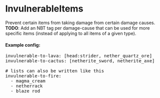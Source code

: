 # InvulnerableItems
Prevent certain items from taking damage from certain damage causes.\
**TODO**: Add an NBT tag per damage-cause that can be used for more specific items (instead of applying to all items of a given type).

#### Example config:
<pre>
invulnerable-to-lava: [head:strider, nether_quartz_ore]
invulnerable-to-cactus: [netherite_sword, netherite_axe]

# lists can also be written like this
invulnerable-to-fire:
  - magma_cream
  - netherrack
  - blaze_rod
</pre>
